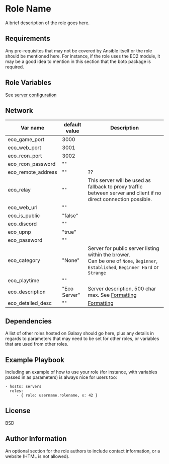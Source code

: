 Role Name  
=========

A brief description of the role goes here.

Requirements
------------

Any pre-requisites that may not be covered by Ansible itself or the role should be mentioned here. For instance, if the role uses the EC2 module, it may be a good idea to mention in this section that the boto package is required.

Role Variables
--------------
See [server configuration]

## Network

| Var name | default value | Description |  
| --- | --- | --- |
| eco_game_port | 3000 | |  
| eco_web_port | 3001 | |  
| eco_rcon_port | 3002 | |  
| eco_rcon_password | "" | |  
| eco_remote_address | "" | ?? |  
| eco_relay | "" | This server will be used as fallback to proxy traffic between server and client if no direct connection possible. |  
| eco_web_url | "" | |  
| eco_is_public | "false" | |  
| eco_discord | "" | |  
| eco_upnp | "true" | |  
| eco_password | "" | |  
| eco_category | "None" | Server for public server listing within the brower. <br> Can be one of `None`, `Beginner`, `Established`, `Beginner Hard` or `Strange`|  
| eco_playtime | "" | |  
| eco_description | "Eco Server" | Server description, 500 char max. See [Formatting] |  
| eco_detailed_desc | "" | [Formatting] |  

[server configuration]: [https://wiki.play.eco/en/Server_Configuration]
[Formatting]: [https://nodecraft.com/support/games/eco/adding-formatting-and-colors-to-the-server-name-for-your-eco-server]

Dependencies
------------

A list of other roles hosted on Galaxy should go here, plus any details in regards to parameters that may need to be set for other roles, or variables that are used from other roles.

Example Playbook
----------------

Including an example of how to use your role (for instance, with variables passed in as parameters) is always nice for users too:

    - hosts: servers
      roles:
         - { role: username.rolename, x: 42 }

License
-------

BSD

Author Information
------------------

An optional section for the role authors to include contact information, or a website (HTML is not allowed).
